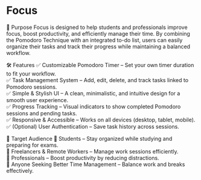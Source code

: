 # Focus
🎯 Purpose
Focus is designed to help students and professionals improve focus, boost productivity, and efficiently manage their time. By combining the Pomodoro Technique with an integrated to-do list, users can easily organize their tasks and track their progress while maintaining a balanced workflow.

🛠 Features
✅ Customizable Pomodoro Timer – Set your own timer duration to fit your workflow.  
✅ Task Management System – Add, edit, delete, and track tasks linked to Pomodoro sessions.  
✅ Simple & Stylish UI – A clean, minimalistic, and intuitive design for a smooth user experience.  
✅ Progress Tracking – Visual indicators to show completed Pomodoro sessions and pending tasks.  
✅ Responsive & Accessible – Works on all devices (desktop, tablet, mobile).  
✅ (Optional) User Authentication – Save task history across sessions.  

🎯 Target Audience
🔹 Students – Stay organized while studying and preparing for exams.  
🔹 Freelancers & Remote Workers – Manage work sessions efficiently.  
🔹 Professionals – Boost productivity by reducing distractions.  
🔹 Anyone Seeking Better Time Management – Balance work and breaks effectively.  
